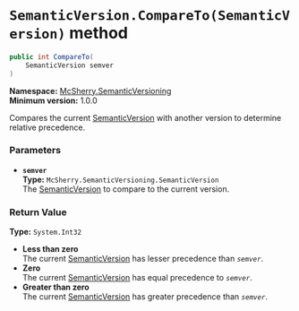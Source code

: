 # `SemanticVersion.CompareTo(SemanticVersion)` method

```c#
public int CompareTo(
    SemanticVersion semver
)
```

**Namespace:** [McSherry.SemanticVersioning][1]  
**Minimum version:** 1.0.0

[1]: ../

Compares the current [SemanticVersion][2] with another version to
determine relative precedence.

### Parameters

- **`semver`**  
  **Type:** `McSherry.SemanticVersioning.SemanticVersion`  
  The [SemanticVersion][2] to compare to the current version.
  
[2]: ./


### Return Value

**Type:** `System.Int32`

- **Less than zero**  
  The current [SemanticVersion][2] has lesser precedence than
  _`semver`_.
- **Zero**  
  The current [SemanticVersion][2] has equal precedence to _`semver`_.
- **Greater than zero**  
  The current [SemanticVersion][2] has greater precedence than
  _`semver`_.

